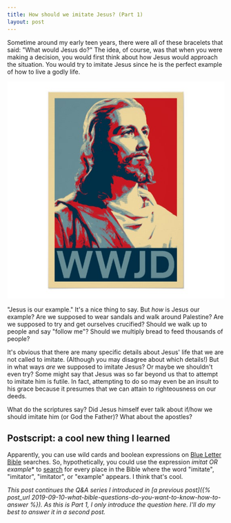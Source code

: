 ```yaml
---
title: How should we imitate Jesus? (Part 1)
layout: post
---
```


Sometime around my early teen years, there were all of these bracelets that said: "What would Jesus do?" The idea, of course, was that when you were making a decision, you would first think about how Jesus would approach the situation. You would try to imitate Jesus since he is the perfect example of how to live a godly life.   

![What would Jesus do?](/files/wwjd.jpg)

"Jesus is our example." It's a nice thing to say. But *how* is Jesus our example? Are we supposed to wear sandals and walk around Palestine? Are we supposed to try and get ourselves crucified? Should we walk up to people and say "follow me"? Should we multiply bread to feed thousands of people? 

It's obvious that there are many specific details about Jesus' life that we are not called to imitate. (Although you may disagree about which details!) But in what ways *are* we supposed to imitate Jesus? Or maybe we shouldn't even try? Some might say that Jesus was so far beyond us that to attempt to imitate him is futile. In fact, attempting to do so may even be an insult to his grace because it presumes that we can attain to righteousness on our deeds.

What do the scriptures say? Did Jesus himself ever talk about if/how we should imitate him (or God the Father)? What about the apostles? 

## Postscript: a cool new thing I learned

Apparently, you can use wild cards and boolean expressions on [Blue Letter Bible](blueletterbible.org) searches. So, hypothetically, you could use the expression **imitat* OR example** to [search](https://www.blueletterbible.org/search/search.cfm?Criteria=imitat%2A+OR+example&t=NIV#s=s_primary_0_1) for every place in the Bible where the word "imitate", "imitator", "imitator", or "example" appears. I think that's cool.

*This post continues the Q&A series I introduced in [a previous post]({% post_url 2019-09-10-what-bible-questions-do-you-want-to-know-how-to-answer %}). As this is Part 1, I only introduce the question here. I'll do my best to answer it in a second post.*

